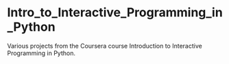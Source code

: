 # Intro_to_Interactive_Programming_in_Python
Various projects from the Coursera course Introduction to Interactive Programming in Python.
